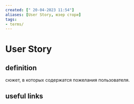 ```yaml
---
created: [" 20-04-2023 11:54"]
aliases: [User Story, юзер стори]
tags:
- terms/
---
```


# User Story

## definition

cюжет, в которых содержатся пожелания пользователя.

## useful links
